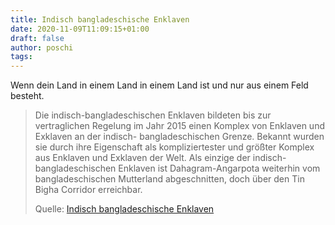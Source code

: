 ```yaml
---
title: Indisch bangladeschische Enklaven
date: 2020-11-09T11:09:15+01:00
draft: false
author: poschi
tags: 
---
```


Wenn dein Land in einem Land in einem Land ist und nur aus einem Feld besteht.

> Die indisch-bangladeschischen Enklaven bildeten bis zur vertraglichen Regelung
> im Jahr 2015 einen Komplex von Enklaven und Exklaven an der indisch-
> bangladeschischen Grenze. Bekannt wurden sie durch ihre Eigenschaft als
> kompliziertester und größter Komplex aus Enklaven und Exklaven der Welt. Als
> einzige der indisch-bangladeschischen Enklaven ist Dahagram-Angarpota
> weiterhin vom bangladeschischen Mutterland abgeschnitten, doch über den Tin
> Bigha Corridor erreichbar.
>
> Quelle: [Indisch bangladeschische Enklaven](https://de.wikipedia.org/wiki/Indisch-bangladeschische_Enklaven)
